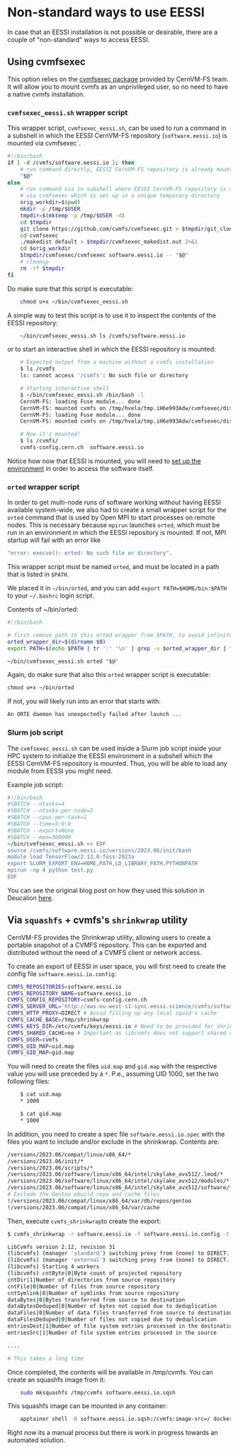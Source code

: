# Non-standard ways to use EESSI

In case that an EESSI installation is not possible or desirable, there are a couple of "non-standard" ways to access EESSI.

## Using cvmfsexec

This option relies on the [cvmfsexec package](https://github.com/cvmfs/cvmfsexec) provided by CernVM-FS team. It will allow you to mount cvmfs as an unprivileged user, so no need to have a native cvmfs installation.

### `cvmfsexec_eessi.sh`  wrapper script


This wrapper script, `cvmfsexec_eessi.sh`, can be used to run a command in a subshell in which the EESSI CernVM-FS repository (`software.eessi.io`) is mounted via cvmfsexec`.

```bash
#!/bin/bash
if [ -d /cvmfs/software.eessi.io ]; then
    # run command directly, EESSI CernVM-FS repository is already mounted
    "$@"
else
    # run command via in subshell where EESSI CernVM-FS repository is mounted,
    # via cvmfsexec which is set up in a unique temporary directory
    orig_workdir=$(pwd)
    mkdir -p /tmp/$USER
    tmpdir=$(mktemp -p /tmp/$USER -d)
    cd $tmpdir
    git clone https://github.com/cvmfs/cvmfsexec.git > $tmpdir/git_clone.out 2>&1
    cd cvmfsexec
    ./makedist default > $tmpdir/cvmfsexec_makedist.out 2>&1
    cd $orig_workdir
    $tmpdir/cvmfsexec/cvmfsexec software.eessi.io -- "$@"
    # cleanup
    rm -rf $tmpdir
fi

```

Do make sure that this script is executable:

```bash
    chmod u+x ~/bin/cvmfsexec_eessi.sh
```

A simple way to test this script is to use it to inspect the contents of the EESSI repository:

```bash
    ~/bin/cvmfsexec_eessi.sh ls /cvmfs/software.eessi.io
```

or to start an interactive shell in which the EESSI repository is mounted:

```bash
    # Expected output from a machine without a cvmfs installation
    $ ls /cvmfs
    ls: cannot access '/cvmfs': No such file or directory

    # Starting interactive shell
    $ ~/bin/cvmfsexec_eessi.sh /bin/bash -l
    CernVM-FS: loading Fuse module... done
    CernVM-FS: mounted cvmfs on /tmp/hvela/tmp.iH6e993Adw/cvmfsexec/dist/cvmfs/cvmfs-config.cern.ch
    CernVM-FS: loading Fuse module... done
    CernVM-FS: mounted cvmfs on /tmp/hvela/tmp.iH6e993Adw/cvmfsexec/dist/cvmfs/software.eessi.io

    # Now it's mounted!
    $ ls /cvmfs/
    cvmfs-config.cern.ch  software.eessi.io

```

Notice how now that EESSI is mounted, you will need to [set up the environment](https://www.eessi.io/docs/using_eessi/setting_up_environment/) in order to access the software itself.

### `orted`  wrapper script

In order to get multi-node runs of software working without having EESSI available system-wide, we also had to create a small wrapper script for the `orted` command that is used by Open MPI to start processes on remote nodes. This is necessary because `mpirun` launches `orted`, which must be run in an environment in which the EESSI repository is mounted. If not, MPI startup will fail with an error like

```bash
"error: execve(): orted: No such file or directory".
```

This wrapper script must be named `orted`, and must be located in a path that is listed in `$PATH`.

We placed it in `~/bin/orted`, and you can add `export PATH=$HOME/bin:$PATH` to your `~/.bashrc` login script.

Contents of ~/bin/orted:

```bash
#!/bin/bash

# first remove path to this orted wrapper from $PATH, to avoid infinite loop
orted_wrapper_dir=$(dirname $0)
export PATH=$(echo $PATH | tr ':' '\n' | grep -v $orted_wrapper_dir | tr '\n' ':')

~/bin/cvmfsexec_eessi.sh orted "$@"
```

Again, do make sure that also this `orted` wrapper script is executable:

```bash
chmod u+x ~/bin/orted
```

If not, you will likely run into an error that starts with:


```bash
An ORTE daemon has unexpectedly failed after launch ...
```

### Slurm job script

The `cvmfsexec_eessi.sh` can be used inside a Slurm job script inside your HPC system to initialize the EESSI environment in a subshell which the EESSI CernVM-FS repository is mounted. Thus, you will be able to load any module from EESSI you might need.

Example job script:

```bash
#!/bin/bash
#SBATCH --ntasks=4
#SBATCH --ntasks-per-node=2
#SBATCH --cpus-per-task=1
#SBATCH --time=5:0:0
#SBATCH --export=None
#SBATCH --mem=30000M
~/bin/cvmfsexec_eessi.sh << EOF
source /cvmfs/software.eessi.io/versions/2023.06/init/bash
module load TensorFlow/2.13.0-foss-2023a
export SLURM_EXPORT_ENV=HOME,PATH,LD_LIBRARY_PATH,PYTHONPATH
mpirun -np 4 python test.py
EOF

```
You can see the original blog post on how they used this solution in Deucalion [here](https://www.eessi.io/docs/blog/2024/06/28/espresso-portable-test-run-eurohpc/#running-espresso-on-deucalion-via-eessi-cvmfsexec). 

## Via `squashfs` +  cvmfs's `shrinkwrap` utility

CernVM-FS provides the Shrinkwrap utility, allowing users to create a portable snapshot of a CVMFS repository. This can be exported and distributed without the need of a CVMFS client or network access.

To create an export of EESSI in user space, you will first need to create the config file `software.eessi.io.config`:

```bash
CVMFS_REPOSITORIES=software.eessi.io
CVMFS_REPOSITORY_NAME=software.eessi.io
CVMFS_CONFIG_REPOSITORY=cvmfs-config.cern.ch
CVMFS_SERVER_URL='http://aws-eu-west-s1-sync.eessi.science/cvmfs/software.eessi.io'
CVMFS_HTTP_PROXY=DIRECT # Avoid filling up any local squid's cache
CVMFS_CACHE_BASE=/tmp/shrinkwrap
CVMFS_KEYS_DIR=/etc/cvmfs/keys/eessi.io # Need to be provided for shrinkwrap
CVMFS_SHARED_CACHE=no # Important as libcvmfs does not support shared caches
CVMFS_USER=cvmfs
CVMFS_UID_MAP=uid.map
CVMFS_GID_MAP=gid.map

```
You will need to create the files `uid.map` and `gid.map` with the respective value you will use preceded by a `*`. P.e., assuming UID 1000, set the two following files:

```bash
    $ cat uid.map
    * 1000

    $ cat gid.map
    * 1000
```
In addition, you need to create a spec file `software.eessi.io.spec` with the files you want to include and/or exclude in the shrinkwrap. Contents are:

```bash
/versions/2023.06/compat/linux/x86_64/*
/versions/2023.06/init/*
/versions/2023.06/scripts/*
/versions/2023.06/software/linux/x86_64/intel/skylake_avx512/.lmod/*
/versions/2023.06/software/linux/x86_64/intel/skylake_avx512/modules/*
/versions/2023.06/software/linux/x86_64/intel/skylake_avx512/software/*
# Exclude the Gentoo ebuild repo and cache files
!/versions/2023.06/compat/linux/x86_64/var/db/repos/gentoo
!/versions/2023.06/compat/linux/x86_64/var/cache

```

Then, execute `cvmfs_shrinkwrap`to create the export:

```bash
$ cvmfs_shrinkwrap -r software.eessi.io -f software.eessi.io.config -t software.eessi.io.spec --dest-base /tmp/cvmfs -j 4

LibCvmfs version 2.12, revision 31
(libcvmfs) (manager 'standard') switching proxy from (none) to DIRECT. Reason: set random start proxy from the first proxy group [Current host: http://aws-eu-west-s1-sync.eessi.science/cvmfs/software.eessi.io]
(libcvmfs) (manager 'external') switching proxy from (none) to DIRECT. Reason: cloned [Current host: http://aws-eu-west-s1-sync.eessi.science/cvmfs/software.eessi.io]
(libcvmfs) Starting 4 workers
(libcvmfs) cntByte|0|Byte count of projected repository
cntDir|1|Number of directories from source repository
cntFile|0|Number of files from source repository
cntSymlink|0|Number of symlinks from source repository
dataBytes|0|Bytes transferred from source to destination
dataBytesDeduped|0|Number of bytes not copied due to deduplication
dataFiles|0|Number of data files transferred from source to destination
dataFilesDeduped|0|Number of files not copied due to deduplication
entriesDest|1|Number of file system entries processed in the destination
entriesSrc|1|Number of file system entries processed in the source

....

# This takes a long time
```

Once completed, the contents will be available in /tmp/cvmfs. You can create an squashfs image from it:

```bash
    sudo mksquashfs /tmp/cvmfs software.eessi.io.sqsh

```

This squashfs image can be mounted in any container:

```bash
    apptainer shell -B software.eessi.io.sqsh:/cvmfs:image-src=/ docker://ubuntu

```

Right now its a manual process but there is work in progress towards an automated solution.




















